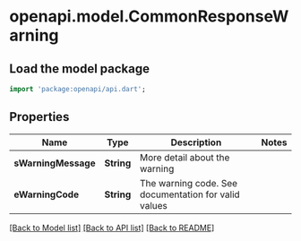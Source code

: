 # openapi.model.CommonResponseWarning

## Load the model package
```dart
import 'package:openapi/api.dart';
```

## Properties
Name | Type | Description | Notes
------------ | ------------- | ------------- | -------------
**sWarningMessage** | **String** | More detail about the warning | 
**eWarningCode** | **String** | The warning code. See documentation for valid values | 

[[Back to Model list]](../README.md#documentation-for-models) [[Back to API list]](../README.md#documentation-for-api-endpoints) [[Back to README]](../README.md)


